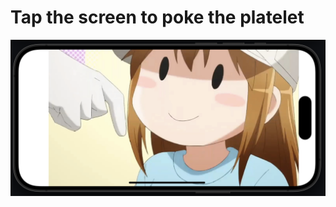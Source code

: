 # Tap the screen to poke the platelet
<img width="904" alt="image" src="Platelet/Assets.xcassets/PhoneExample.imageset/Image.png">
